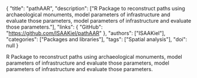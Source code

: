 {
  "title": "pathAAR",
  "description": ["R Package to reconstruct paths using archaeological monuments, model parameters of infrastructure and evaluate those parameters, model parameters of infrastructure and evaluate those parameters."],
  "links": {
    "GitHub": "https://github.com/ISAAKiel/pathAAR"
  },
  "authors": ["ISAAKiel"],
  "categories": ["Packages and libraries"],
  "tags": ["Spatial analysis"],
  "doi": null
}

<!-- Generated by csv2md.R – do not edit by hand -->

R Package to reconstruct paths using archaeological monuments, model parameters of infrastructure and evaluate those parameters, model parameters of infrastructure and evaluate those parameters.